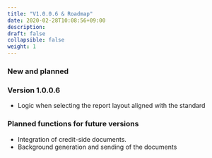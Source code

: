```yaml
---
title: "V1.0.0.6 & Roadmap"
date: 2020-02-28T10:08:56+09:00
description: 
draft: false
collapsible: false
weight: 1
---
```

### New and planned

### Version 1.0.0.6
- Logic when selecting the report layout aligned with the standard

### Planned functions for future versions
- Integration of credit-side documents.
- Background generation and sending of the documents

